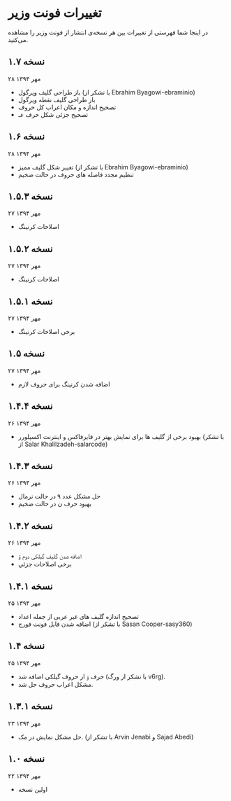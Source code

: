 تغییرات فونت وزیر
=================

در اینجا شما فهرستی از تغییرات بین هر نسخه‌ی انتشار از فونت وزیر را مشاهده می‌کنید.

نسخه ۱.۷
----------
۲۸ مهر ۱۳۹۴

- باز طراحی گلیف ویرگول (با تشکر از Ebrahim Byagowi-ebraminio)
- باز طراحی گلیف نقطه ویرگول
- تصحیح اندازه و مکان اعراب کل حروف
- تصحیح جزئی شکل حرف عـ

نسخه ۱.۶
----------
۲۸ مهر ۱۳۹۴

- تغییر شکل گلیف ممیز (با تشکر از Ebrahim Byagowi-ebraminio)
- تنظیم مجدد فاصله های حروف در حالت ضخیم

نسخه ۱.۵.۳
----------
۲۷ مهر ۱۳۹۴

- اصلاحات کرنینگ

نسخه ۱.۵.۲
----------
۲۷ مهر ۱۳۹۴

- اصلاحات کرنینگ

نسخه ۱.۵.۱
----------
۲۷ مهر ۱۳۹۴

- برخی اصلاحات کرنینگ

نسخه ۱.۵
----------
۲۷ مهر ۱۳۹۴

- اضافه شدن کرنینگ برای حروف لازم

نسخه ۱.۴.۴
----------
۲۶ مهر ۱۳۹۴

- بهبود برخی از گلیف ها برای نمایش بهتر در فایرفاکس و اینترنت اکسپلورر (با تشکر از Salar Khalilzadeh-salarcode)

نسخه ۱.۴.۳
----------
۲۶ مهر ۱۳۹۴

- حل مشکل عدد ۹ در حالت نرمال
- بهبود حرف ن در حالت ضخیم

نسخه ۱.۴.۲
----------
۲۶ مهر ۱۳۹۴

- اضافه شدن گلیف گیلکی دوم ۊ
- برخی اصلاحات جزئي

نسخه ۱.۴.۱
----------
۲۵ مهر ۱۳۹۴

- تصحیح اندازه گلیف های غیر عربی از جمله اعداد
- اضافه شدن فایل فونت فورج (با تشکر از Sasan Cooper-sasy360)


نسخه ۱.۴
--------
۲۵ مهر ۱۳۹۴

- حرف ۊ از حروف گیلکی اضافه شد (با تشکر از ورگ v6rg).
- مشکل اعراب حروف حل شد.

نسخه ۱.۳.۱
----------
۲۳ مهر ۱۳۹۴

- حل مشکل نمایش در مک. (با تشکر از Arvin Jenabi و Sajad Abedi)

نسخه ۱.۰
--------
۲۲ مهر ۱۳۹۴

- اولین نسخه

